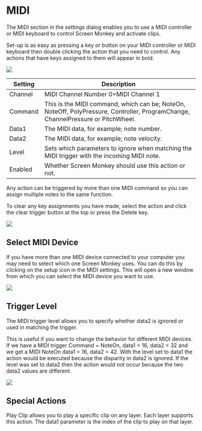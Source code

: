 # MIDI

The MIDI section in the settings dialog enables you to use a MIDI controller or MIDI keyboard to control Screen Monkey and activate clips.

Set-up is as easy as pressing a key or button on your MIDI controller or MIDI keyboard then double clicking the action that you need to control. Any actions that have keys assigned to them will appear in bold.

![](../../../images/img_325.jpg)

|Setting|Description|
|-|-|
|Channel|MIDI Channel Number 0=MIDI Channel 1|
|Command|This is the MIDI command, which can be; NoteOn, NoteOff, PolyPressure, Controller, ProgramChange, ChannelPressure or PitchWheel.|
|Data1|The MIDI data, for example; note number.|
|Data2|The MIDI data, for example; note velocity.|
|Level|Sets which parameters to ignore when matching the MIDI trigger with the incoming MIDI note.|
|Enabled|Whether Screen Monkey should use this action or not.|

Any action can be triggered by more than one MIDI command so you can assign multiple notes to the same function.

To clear any key assignments you have made, select the action and click the clear trigger button at the top or press the Delete key.

![](../../../images/img_326.jpg)

## Select MIDI Device

If you have more than one MIDI device connected to your computer you may need to select which one Screen Monkey uses. You can do this by clicking on the setup icon in the MIDI settings. This will open a new window from which you can select the MIDI device you want to use.

![](../../../images/img_327.jpg)

## Trigger Level

The MIDI trigger level allows you to specify whether data2 is ignored or used in matching the trigger.

This is useful if you want to change the behavior for different MIDI devices. If we have a MIDI trigger Command = NoteOn, data1 = 16, data2 = 32 and we get a MIDI NoteOn data1 = 16, data2 = 42. With the level set to data1 the action would be executed because the disparity in data2 is ignored. If the level was set to data2 then the action would not occur because the two data2 values are different.

![](../../../images/img_328.jpg)

## Special Actions

Play Clip allows you to play a specific clip on any layer. Each layer supports this action. The data1 parameter is the index of the clip to play on that layer.